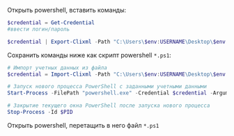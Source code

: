 Открыть powershell, вставить команды:

```powershell
$credential = Get-Credential
#ввести логин/пароль

$credential | Export-Clixml -Path "C:\Users\$env:USERNAME\Desktop\$env:USERNAME.xml"
```

Сохранить команды ниже как скрипт powershell `*.ps1`:
```powershell
# Импорт учетных данных из файла
$credential = Import-Clixml -Path "C:\Users\$env:USERNAME\Desktop\$env:USERNAME.xml"

# Запуск нового процесса PowerShell с заданными учетными данными
Start-Process -FilePath "powershell.exe" -Credential $credential -ArgumentList "-NoProfile", "-ExecutionPolicy Bypass", "-NoExit", "-Command", "cd C:\" -WindowStyle Normal

# Закрытие текущего окна PowerShell после запуска нового процесса
Stop-Process -Id $PID
```
Открыть powershell, перетащить в него файл `*.ps1`
